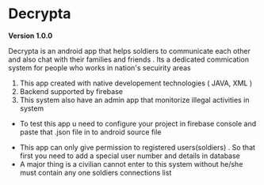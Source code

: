 # Decrypta

**Version 1.0.0**

Decrypta is an android app that helps soldiers to communicate each other and also chat with their families and friends . Its a dedicated commication system for people who works in nation's secuirity areas 

1. This app created with native developement technologies ( JAVA, XML )
2. Backend supported by firebase 
3. This system also have an admin app that monitorize illegal activities in system 

- To test this app u need to configure your project in firebase console and paste that .json file in to android source file 

* This app can only give permission to registered users(soldiers) . So that first you need to add a special user number and details in database 
* A major thing is a civilian cannot enter to this system without he/she must contain any one soldiers connections list

